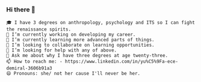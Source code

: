 ### Hi there 👋

    🎓 I have 3 degrees on anthropology, psychology and ITS so I can fight the renaissance spirits.
    🔭 I’m currently working on developing my career.
    🌱 I’m currently learning more advanced parts of things.
    👯 I’m looking to collaborate on learning opportunities.
    🤔 I’m looking for help with any of above.
    💬 Ask me about why I have three degrees at age twenty-three. 
    📫 How to reach me: - https://www.linkedin.com/in/yu%C5%9Fa-ece-demiral-3606b91a3
    😄 Pronouns: she/ not her cause I'll never be her.
  
